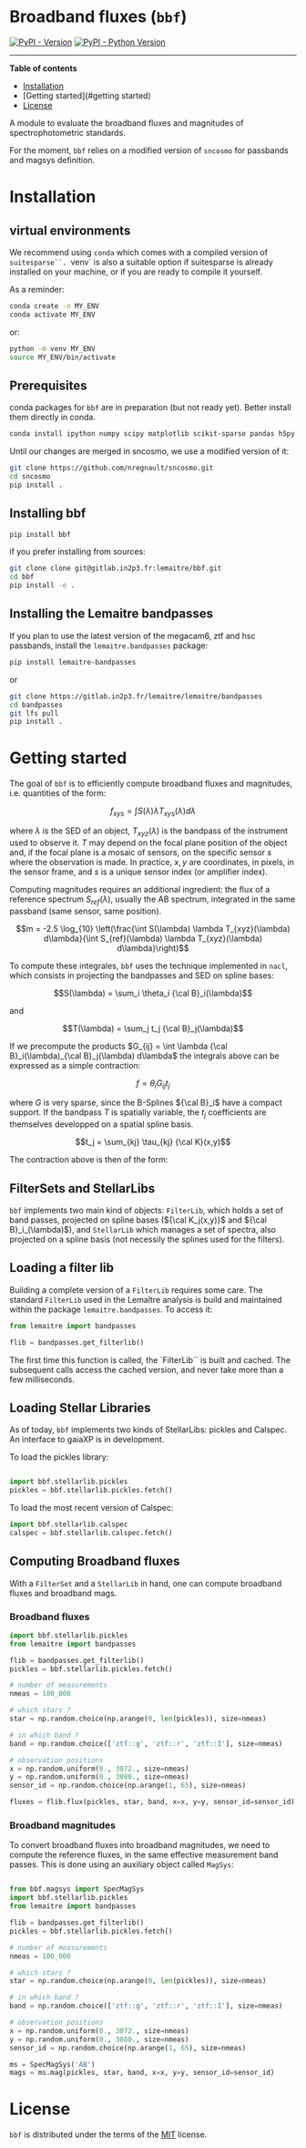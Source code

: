 # Broadband fluxes (`bbf`)

[![PyPI - Version](https://img.shields.io/pypi/v/bbf.svg)](https://pypi.org/project/bbf)
[![PyPI - Python Version](https://img.shields.io/pypi/pyversions/bbf.svg)](https://pypi.org/project/bbf)

-----

**Table of contents**
- [Installation](#installation)
- [Getting started](#getting started)
- [License](#license)

A module to evaluate the broadband fluxes and magnitudes of spectrophotometric standards. 

For the moment, `bbf` relies on a modified version of `sncosmo` for passbands and magsys definition. 


# Installation 

## virtual environments

We recommend using `conda` which comes with a compiled version of `suitesparse``.
`venv` is also a suitable option if suitesparse is already installed on your
machine, or if you are ready to compile it yourself.

As a reminder: 

``` bash
conda create -n MY_ENV
conda activate MY_ENV
```

or:

``` bash
python -m venv MY_ENV
source MY_ENV/bin/activate
```

## Prerequisites

conda packages for `bbf` are in preparation (but not ready yet). Better install them directly in conda.   

``` bash
conda install ipython numpy scipy matplotlib scikit-sparse pandas h5py pyarrow
```

Until our changes are merged in sncosmo, we use a modified version of it: 

``` bash
git clone https://github.com/nregnault/sncosmo.git
cd sncosmo
pip install . 
```

## Installing bbf 

``` bash
pip install bbf
```

if you prefer installing from sources:

``` bash
git clone clone git@gitlab.in2p3.fr:lemaitre/bbf.git
cd bbf
pip install -e . 
```

## Installing the Lemaitre bandpasses

If you plan to use the latest version of the megacam6, ztf and hsc passbands,
install the `lemaitre.bandpasses` package:

``` bash
pip install lemaitre-bandpasses
```

or

``` bash
git clone https://gitlab.in2p3.fr/lemaitre/lemaitre/bandpasses
cd bandpasses
git lfs pull
pip install . 
```

# Getting started

The goal of `bbf` is to efficiently compute broadband fluxes and magnitudes, i.e. quantities 
of the form:

$$f_{xys} = \int S(\lambda) \lambda T_{xys}(\lambda) d\lambda$$
     
where $\lambda$ is the SED of an object, $T_{xyz}(\lambda)$ is the bandpass of
the instrument used to observe it. $T$ may depend on the focal plane position of
the object and, if the focal plane is a mosaic of sensors, on the specific
sensor $s$ where the observation is made. In practice, $x,y$ are coordinates, in
pixels, in the sensor frame, and $s$ is a unique sensor index (or amplifier
index).

Computing magnitudes requires an additional ingredient: the flux of a reference
spectrum $S_{ref}(\lambda)$, usually the AB spectrum, integrated in the same
passband (same sensor, same position).

$$m = -2.5 \log_{10} \left(\frac{\int S(\lambda) \lambda T_{xyz}(\lambda) d\lambda}{\int S_{ref}(\lambda) \lambda T_{xyz}(\lambda) d\lambda}\right)$$ 

To compute these integrales, `bbf` uses the technique implemented in `nacl`,
which consists in projecting the bandpasses and SED on spline bases:

$$S(\lambda) = \sum_i \theta_i {\cal B}_i(\lambda)$$

and 

$$T(\lambda) = \sum_j t_j {\cal B}_j(\lambda)$$
    
If we precompute the products $G_{ij} = \int \lambda {\cal B}_i(\lambda)_{\cal B}_j(\lambda) d\lambda$
the integrals above can be expressed as a simple contraction:

$$f = \theta_i G_{ij} t_j$$

where $G$ is very sparse, since the B-Splines ${\cal B}_i$ have a compact
support. If the bandpass $T$ is spatially variable, the $t_j$ coefficients are
themselves developped on a spatial spline basis. 

$$t_j = \sum_{kj} \tau_{kj} {\cal K}(x,y)$$

The contraction above is then of the form:

## FilterSets and StellarLibs

`bbf` implements two main kind of objects: `FilterLib`, which holds a set of
band passes, projected on spline bases (${\cal K_j(x,y)}$ and ${\cal
B}_i_(\lambda)$), and `StellarLib` which manages a set of spectra, also
projected on a spline basis (not necessily the splines used for the filters).


## Loading a filter lib

Building a complete version of a `FilterLib` requires some care. The standard
`FilterLib` used in the Lemaître analysis is build and maintained within the 
package `lemaitre.bandpasses`. To access it: 

``` python
from lemaitre import bandpasses

flib = bandpasses.get_filterlib()
```
The first time this function is called, the `FilterLib`` is built and cached. The subsequent calls
access the cached version, and never take more than a few milliseconds. 

## Loading Stellar Libraries 

As of today, `bbf` implements two kinds of StellarLibs: pickles and Calspec. An
interface to gaiaXP is in development. 

To load the pickles library: 

``` python

import bbf.stellarlib.pickles
pickles = bbf.stellarlib.pickles.fetch()
```

To load the most recent version of Calspec:

``` python
import bbf.stellarlib.calspec
calspec = bbf.stellarlib.calspec.fetch()
```


## Computing Broadband fluxes 

With a `FilterSet` and a `StellarLib` in hand, one can compute broadband fluxes and broadband mags. 

### Broadband fluxes

``` python
import bbf.stellarlib.pickles
from lemaitre import bandpasses

flib = bandpasses.get_filterlib()
pickles = bbf.stellarlib.pickles.fetch()

# number of measurements
nmeas = 100_000

# which stars ? 
star = np.random.choice(np.arange(0, len(pickles)), size=nmeas)

# in which band ?
band = np.random.choice(['ztf::g', 'ztf::r', 'ztf::I'], size=nmeas)

# observation positions
x = np.random.uniform(0., 3072., size=nmeas)
y = np.random.uniform(0., 3080., size=nmeas)
sensor_id = np.random.choice(np.arange(1, 65), size=nmeas)

fluxes = flib.flux(pickles, star, band, x=x, y=y, sensor_id=sensor_id)
```


### Broadband magnitudes

To convert broadband fluxes into broadband magnitudes, we need to compute the reference fluxes, 
in the same effective measurement band passes. This is done using an auxiliary object called `MagSys`:  

``` python

from bbf.magsys import SpecMagSys 
import bbf.stellarlib.pickles
from lemaitre import bandpasses

flib = bandpasses.get_filterlib()
pickles = bbf.stellarlib.pickles.fetch()

# number of measurements
nmeas = 100_000

# which stars ? 
star = np.random.choice(np.arange(0, len(pickles)), size=nmeas)

# in which band ?
band = np.random.choice(['ztf::g', 'ztf::r', 'ztf::I'], size=nmeas)

# observation positions
x = np.random.uniform(0., 3072., size=nmeas)
y = np.random.uniform(0., 3080., size=nmeas)
sensor_id = np.random.choice(np.arange(1, 65), size=nmeas)

ms = SpecMagSys('AB')
mags = ms.mag(pickles, star, band, x=x, y=y, sensor_id=sensor_id)
```


# License

`bbf` is distributed under the terms of the [MIT](https://spdx.org/licenses/MIT.html) license.
